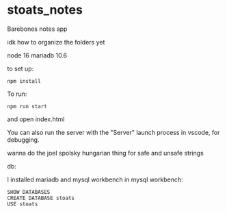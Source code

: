 # stoats_notes
Barebones notes app


idk how to organize the folders yet


node 16
mariadb 10.6


to set up:
```
npm install
```


To run:
```
npm run start
```
and open index.html

You can also run the server with the "Server" launch process in vscode, for debugging.


wanna do the joel spolsky hungarian thing for safe and unsafe strings




db:

I installed mariadb and mysql workbench
in mysql workbench:
```
SHOW DATABASES
CREATE DATABASE stoats
USE stoats
```